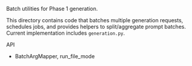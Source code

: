 Batch utilities for Phase 1 generation.

This directory contains code that batches multiple generation requests, schedules jobs, and provides helpers to split/aggregate prompt batches. Current implementation includes `generation.py`.

API
- BatchArgMapper, run_file_mode

